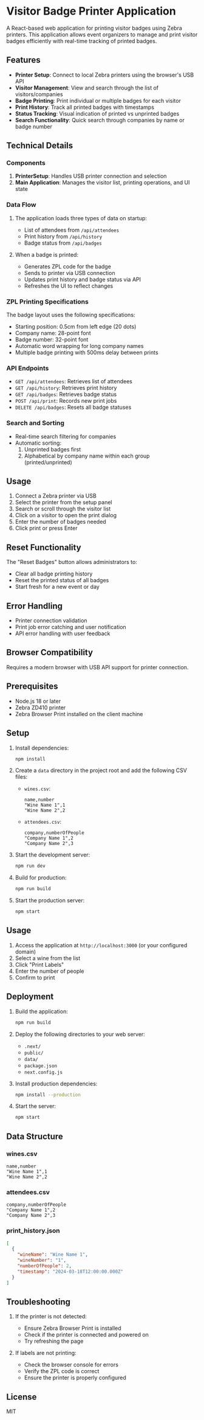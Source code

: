 # Visitor Badge Printer Application

A React-based web application for printing visitor badges using Zebra printers. This application allows event organizers to manage and print visitor badges efficiently with real-time tracking of printed badges.

## Features

- **Printer Setup**: Connect to local Zebra printers using the browser's USB API
- **Visitor Management**: View and search through the list of visitors/companies
- **Badge Printing**: Print individual or multiple badges for each visitor
- **Print History**: Track all printed badges with timestamps
- **Status Tracking**: Visual indication of printed vs unprinted badges
- **Search Functionality**: Quick search through companies by name or badge number

## Technical Details

### Components

1. **PrinterSetup**: Handles USB printer connection and selection
2. **Main Application**: Manages the visitor list, printing operations, and UI state

### Data Flow

1. The application loads three types of data on startup:
   - List of attendees from `/api/attendees`
   - Print history from `/api/history`
   - Badge status from `/api/badges`

2. When a badge is printed:
   - Generates ZPL code for the badge
   - Sends to printer via USB connection
   - Updates print history and badge status via API
   - Refreshes the UI to reflect changes

### ZPL Printing Specifications

The badge layout uses the following specifications:
- Starting position: 0.5cm from left edge (20 dots)
- Company name: 28-point font
- Badge number: 32-point font
- Automatic word wrapping for long company names
- Multiple badge printing with 500ms delay between prints

### API Endpoints

- `GET /api/attendees`: Retrieves list of attendees
- `GET /api/history`: Retrieves print history
- `GET /api/badges`: Retrieves badge status
- `POST /api/print`: Records new print jobs
- `DELETE /api/badges`: Resets all badge statuses

### Search and Sorting

- Real-time search filtering for companies
- Automatic sorting:
  1. Unprinted badges first
  2. Alphabetical by company name within each group (printed/unprinted)

## Usage

1. Connect a Zebra printer via USB
2. Select the printer from the setup panel
3. Search or scroll through the visitor list
4. Click on a visitor to open the print dialog
5. Enter the number of badges needed
6. Click print or press Enter

## Reset Functionality

The "Reset Badges" button allows administrators to:
- Clear all badge printing history
- Reset the printed status of all badges
- Start fresh for a new event or day

## Error Handling

- Printer connection validation
- Print job error catching and user notification
- API error handling with user feedback

## Browser Compatibility

Requires a modern browser with USB API support for printer connection.

## Prerequisites

- Node.js 18 or later
- Zebra ZD410 printer
- Zebra Browser Print installed on the client machine

## Setup

1. Install dependencies:
   ```bash
   npm install
   ```

2. Create a `data` directory in the project root and add the following CSV files:
   - `wines.csv`:
     ```csv
     name,number
     "Wine Name 1",1
     "Wine Name 2",2
     ```
   - `attendees.csv`:
     ```csv
     company,numberOfPeople
     "Company Name 1",2
     "Company Name 2",3
     ```

3. Start the development server:
   ```bash
   npm run dev
   ```

4. Build for production:
   ```bash
   npm run build
   ```

5. Start the production server:
   ```bash
   npm start
   ```

## Usage

1. Access the application at `http://localhost:3000` (or your configured domain)
2. Select a wine from the list
3. Click "Print Labels"
4. Enter the number of people
5. Confirm to print

## Deployment

1. Build the application:
   ```bash
   npm run build
   ```

2. Deploy the following directories to your web server:
   - `.next/`
   - `public/`
   - `data/`
   - `package.json`
   - `next.config.js`

3. Install production dependencies:
   ```bash
   npm install --production
   ```

4. Start the server:
   ```bash
   npm start
   ```

## Data Structure

### wines.csv
```csv
name,number
"Wine Name 1",1
"Wine Name 2",2
```

### attendees.csv
```csv
company,numberOfPeople
"Company Name 1",2
"Company Name 2",3
```

### print_history.json
```json
[
  {
    "wineName": "Wine Name 1",
    "wineNumber": "1",
    "numberOfPeople": 2,
    "timestamp": "2024-03-18T12:00:00.000Z"
  }
]
```

## Troubleshooting

1. If the printer is not detected:
   - Ensure Zebra Browser Print is installed
   - Check if the printer is connected and powered on
   - Try refreshing the page

2. If labels are not printing:
   - Check the browser console for errors
   - Verify the ZPL code is correct
   - Ensure the printer is properly configured

## License

MIT 